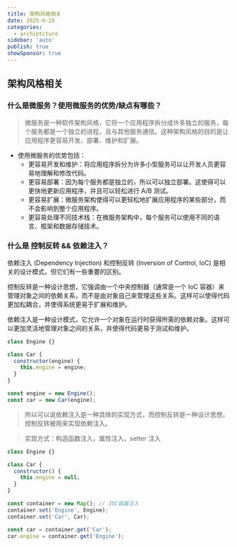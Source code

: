 ```yaml
---
title: 架构风格相关
date: 2025-6-15
categories:
  - archietcture
sidebar: 'auto'
publish: true
showSponsor: true
---
```


## 架构风格相关

### 什么是微服务？使用微服务的优势/缺点有哪些？

> 微服务是一种软件架构风格，它将一个应用程序拆分成许多独立的服务，每个服务都是一个独立的进程，且与其他服务通信。这种架构风格的目的是让应用程序更容易开发、部署、维护和扩展。

- 使用微服务的优势包括：
  - 更容易开发和维护：将应用程序拆分为许多小型服务可以让开发人员更容易地理解和修改代码。
  - 更容易部署：因为每个服务都是独立的，所以可以独立部署。这使得可以更快地更新应用程序，并且可以轻松进行 A/B 测试。
  - 更容易扩展：微服务架构使得可以更轻松地扩展应用程序的某些部分，而不会影响到整个应用程序。
  - 更容易处理不同技术栈：在微服务架构中，每个服务可以使用不同的语言、框架和数据存储技术。

### 什么是 控制反转 && 依赖注入？

依赖注入 (Dependency Injection) 和控制反转 (Inversion of Control, IoC) 是相关的设计模式，但它们有一些重要的区别。

控制反转是一种设计思想，它强调由一个中央控制器（通常是一个 IoC 容器）来管理对象之间的依赖关系，而不是由对象自己来管理这些关系。这样可以使得代码更加松耦合，并使得系统更易于扩展和维护。

依赖注入是一种设计模式，它允许一个对象在运行时获得所需的依赖对象。这样可以更加灵活地管理对象之间的关系，并使得代码更易于测试和维护。

```js
class Engine {}

class Car {
  constructor(engine) {
    this.engine = engine;
  }
}

const engine = new Engine();
const car = new Car(engine);
```

> 所以可以说依赖注入是一种具体的实现方式，而控制反转是一种设计思想，控制反转被用来实现依赖注入。

> 实现方式：构造函数注入，属性注入，setter 注入

```js
class Engine {}

class Car {
  constructor() {
    this.engine = null;
  }
}

const container = new Map(); // IOC容器注入
container.set('Engine', Engine);
container.set('Car', Car);

const car = container.get('Car');
car.engine = container.get('Engine');
```